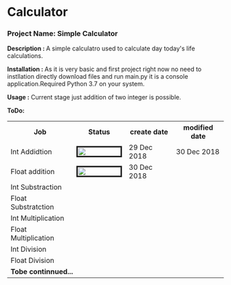 # Calculator
<h3>Project Name: Simple Calculator</h3>

<b>Description : </b>
  A simple calculatro used to calculate day today's life calculations.
  
<b>Installation : </b>
  As it is very basic and first project right now no need to instllation directly download files and run main.py it is a console application.Required Python 3.7 on your system.
  
<b>Usage :</b>
 Current stage just addition of two integer is possible.

 <b>ToDo: </b>
 
<table class="tg">
  <tr>
    <th>Job</th>
    <th>Status</th>
    <th>create date</th>
    <th>modified date</th>
  </tr>
  <tr>
    <td>Int Addidtion</td>
    <td><img src="http://progressed.io/bar/100" alt="" border=3 height=20 width=100></img></td>
    <td>29 Dec 2018</td>
    <td>30 Dec 2018</td>
  </tr>
  <tr>
    <td>Float addition</td>
    <td><img src="http://progressed.io/bar/100" alt="" border=3 height=20 width=100></img></td>
    <td>30 Dec 2018</td>
    <td></td>
  </tr>
  <tr>
    <td>Int Substraction</td>
    <td></td>
    <td></td>
    <td></td>
  </tr>
  <tr>
    <td>Float Substratction</td>
    <td></td>
    <td></td>
    <td></td>
  </tr>
  <tr>
    <td>Int Multiplication</td>
    <td></td>
    <td></td>
    <td></td>
  </tr>
  <tr>
    <td>Float Multiplication</td>
    <td></td>
    <td></td>
    <td></td>
  </tr>
  <tr>
    <td>Int Division</td>
    <td></td>
    <td></td>
    <td></td>
  </tr>
  <tr>
    <td>Float Division</td>
    <td></td>
    <td></td>
    <td></td>
  </tr>
  <tr>
    <td colspan=4><b>Tobe continnued...</b></td>
    
  </tr>
</table>